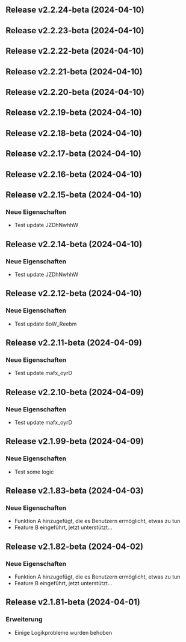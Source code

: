 ## Release v2.2.24-beta (2024-04-10)

## Release v2.2.23-beta (2024-04-10)

## Release v2.2.22-beta (2024-04-10)

## Release v2.2.21-beta (2024-04-10)

## Release v2.2.20-beta (2024-04-10)

## Release v2.2.19-beta (2024-04-10)

## Release v2.2.18-beta (2024-04-10)

## Release v2.2.17-beta (2024-04-10)

## Release v2.2.16-beta (2024-04-10)

## Release v2.2.15-beta (2024-04-10)

### Neue Eigenschaften

- Test update JZDhNwhhW

## Release v2.2.14-beta (2024-04-10)

### Neue Eigenschaften

- Test update JZDhNwhhW

## Release v2.2.12-beta (2024-04-10)

### Neue Eigenschaften

- Test update 8oW_Reebm

## Release v2.2.11-beta (2024-04-09)

### Neue Eigenschaften

- Test update mafx_oyrD

## Release v2.2.10-beta (2024-04-09)

### Neue Eigenschaften

- Test update mafx_oyrD

## Release v2.1.99-beta (2024-04-09)

### Neue Eigenschaften

- Test some logic

## Release v2.1.83-beta (2024-04-03)

### Neue Eigenschaften

- Funktion A hinzugefügt, die es Benutzern ermöglicht, etwas zu tun
- Feature B eingeführt, jetzt unterstützt...

## Release v2.1.82-beta (2024-04-02)

### Neue Eigenschaften

- Funktion A hinzugefügt, die es Benutzern ermöglicht, etwas zu tun
- Feature B eingeführt, jetzt unterstützt...

## Release v2.1.81-beta (2024-04-01)

### Erweiterung

- Einige Logikprobleme wurden behoben
